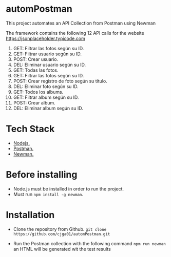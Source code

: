 # automPostman

This project automates an API Collection from Postman using Newman

The framework contains the following 12 API calls for the website https://jsonplaceholder.typicode.com


1. GET: Filtrar las fotos según su ID.
2. GET: Filtrar usuario según su ID.
3. POST: Crear usuario.
4. DEL: Eliminar usuario según su ID.
5. GET: Todas las fotos.
6. GET: Filtrar las fotos según su ID.
7. POST: Crear registro de foto según su título.
8. DEL: Eliminar foto según su ID.
9. GET: Todos los albums.
10. GET: Filtrar album según su ID.
11. POST: Crear album.
12. DEL: Eliminar album según su ID.

# Tech Stack

* [Nodejs.](https://nodejs.org/en/about/)
* [Postman.](https://www.postman.com/)
* [Newman.](https://www.npmjs.com/package/newman)


# Before installing

* Node.js must be installed in order to run the project.
* Must run `npm install -g newman`.


# Installation

* Clone the repository from Github.
`git clone https://github.com/cjga01/automPostman.git`

* Run the Postman collection with the following command
`npm run newman` an HTML will be generated wit the test results